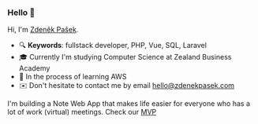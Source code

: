 ### Hello 👋

Hi, I'm [Zdeněk Pašek](https://zdenekpasek.com).

- 🔍 **Keywords**: fullstack developer, PHP, Vue, SQL, Laravel
- 🎓 Currently I'm studying Computer Science at Zealand Business Academy
- 🌱 In the process of learning AWS
- ✉️ Don't hesitate to contact me by email hello@zdenekpasek.com

I'm building a Note Web App that makes life easier for everyone who has a lot of work (virtual) meetings. Check our [MVP](https://advisela.com)
